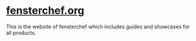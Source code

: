 # [fensterchef.org](https://fensterchef.org)

This is the website of fensterchef which includes guides and showcases for all
products.
